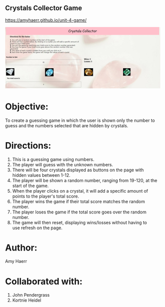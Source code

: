 ## Crystals Collector Game

https://amyhaerr.github.io/unit-4-game/


<img src="assets/images/crystalcollector.jpg">


# Objective:
To create a guessing game in which the user is shown only the number to guess and the numbers selected that are hidden by crystals.


# Directions:

1. This is a guessing game using numbers.
2. The player will guess with the unknown numbers.
3. There will be four crystals displayed as buttons on the page with    
    hidden values between 1-12.
4. The player will be shown a random number, ranging from 19-120, at 
    the start of the game.
5. When the player clicks on a crystal, it will add a specific amount 
    of points to the player's total score.
6. The player wins the game if their total score matches the random 
    number.
7. The player loses the game if the total score goes over the random 
    number.
8. The game will then reset, displaying wins/losses without having  to  
   use refresh on the page.


# Author:
Amy Haerr

# Collaborated with:
1. John Pendergrass
2. Kortnie Heidel











